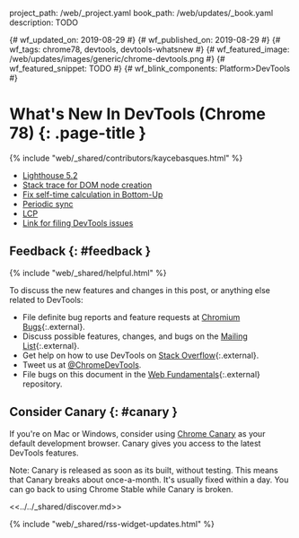 project_path: /web/_project.yaml
book_path: /web/updates/_book.yaml
description: TODO

{# wf_updated_on: 2019-08-29 #}
{# wf_published_on: 2019-08-29 #}
{# wf_tags: chrome78, devtools, devtools-whatsnew #}
{# wf_featured_image: /web/updates/images/generic/chrome-devtools.png #}
{# wf_featured_snippet: TODO #}
{# wf_blink_components: Platform>DevTools #}

# What's New In DevTools (Chrome 78) {: .page-title }

{% include "web/_shared/contributors/kaycebasques.html" %}

* [Lighthouse 5.2](https://chromium.googlesource.com/chromium/src/+/8b464bafc4baba3c5636f2459101656f9e52dc62)
* [Stack trace for DOM node creation](https://chromium.googlesource.com/chromium/src/+/16ad750d1405f61faf1daaff6fa33816c1a4e4d0)
* [Fix self-time calculation in Bottom-Up](https://chromium.googlesource.com/chromium/src/+/3265a3b071b0a48bcad70f872a29d2f6756b042f)
* [Periodic sync](https://chromium.googlesource.com/chromium/src/+/881794356666eed6d9c946c5ce517812558b6959)
* [LCP](https://chromium.googlesource.com/chromium/src/+/9ed4ed171aa627b481275a90cf193a8e126e3fa6)
* [Link for filing DevTools issues](https://chromium.googlesource.com/chromium/src/+/ac7df080c78c8f38a448f518cf8a1c63e3d120c5)

## Feedback {: #feedback }

[ML]: https://groups.google.com/forum/#!forum/google-chrome-developer-tools
[WF]: https://github.com/google/webfundamentals/issues/new
[SO]: https://stackoverflow.com/questions/tagged/google-chrome-devtools

{% include "web/_shared/helpful.html" %}

To discuss the new features and changes in this post, or anything else related to DevTools:

* File definite bug reports and feature requests at [Chromium Bugs](https://crbug.com){:.external}.
* Discuss possible features, changes, and bugs on the [Mailing List][ML]{:.external}.
* Get help on how to use DevTools on [Stack Overflow][SO]{:.external}.
* Tweet us at [@ChromeDevTools](https://twitter.com/chromedevtools).
* File bugs on this document in the [Web Fundamentals][WF]{:.external} repository.

## Consider Canary {: #canary }

[canary]: https://www.google.com/chrome/browser/canary.html

If you're on Mac or Windows, consider using [Chrome Canary][canary] as your default
development browser. Canary gives you access to the latest DevTools features.

Note: Canary is released as soon as its built, without testing. This means that Canary
breaks about once-a-month. It's usually fixed within a day. You can go back to using Chrome
Stable while Canary is broken.

<<../../_shared/discover.md>>

{% include "web/_shared/rss-widget-updates.html" %}
